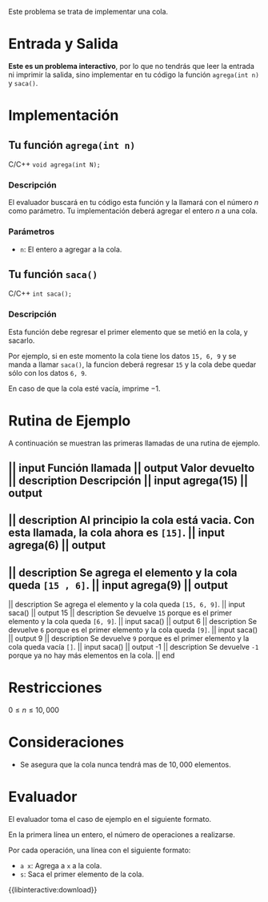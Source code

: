 ﻿Este problema se trata de implementar una cola.

# Entrada y Salida

**Este es un problema interactivo**,
por lo que no tendrás que leer la entrada ni imprimir la salida,
sino implementar en tu código la función `agrega(int n)` y `saca()`.

# Implementación

## Tu función `agrega(int n)`

C/C++ `void agrega(int N);`

### Descripción

El evaluador buscará en tu código esta función y la llamará con el número $n$ como parámetro.
Tu implementación deberá agregar el entero $n$ a una cola.

### Parámetros

* `n`: El entero a agregar a la cola.

## Tu función `saca()`

C/C++ `int saca();`

### Descripción

Esta función debe regresar el primer elemento que se metió en la cola, y sacarlo.

Por ejemplo, si en este momento la cola tiene los datos `15, 6, 9` y se manda a
llamar `saca()`, la funcion deberá regresar `15` y la cola debe quedar sólo
con los datos `6, 9`.

En caso de que la cola esté vacía, imprime $-1$.

# Rutina de Ejemplo

A continuación se muestran las primeras llamadas de una rutina de ejemplo.

|| input
Función llamada
|| output
Valor devuelto
|| description
Descripción
|| input
agrega(15)
|| output
-
|| description
Al principio la cola está vacia.
Con esta llamada, la cola ahora es `[15]`.
|| input
agrega(6)
|| output
-
|| description
Se agrega el elemento y la cola queda `[15 , 6]`.
|| input
agrega(9)
|| output
-
|| description
Se agrega el elemento y la cola queda `[15, 6, 9]`.
|| input
saca()
|| output
15
|| description
Se devuelve `15` porque es el primer elemento y la cola queda `[6, 9]`.
|| input
saca()
|| output
6
|| description
Se devuelve `6` porque es el primer elemento y la cola queda `[9]`.
|| input
saca()
|| output
9
|| description
Se devuelve `9` porque es el primer elemento y la cola queda vacía `[]`.
|| input
saca()
|| output
-1
|| description
Se devuelve `-1` porque ya no hay más elementos en la cola.
|| end

# Restricciones

$0 \leq n \leq 10,000$

# Consideraciones

* Se asegura que la cola nunca tendrá mas de $10,000$ elementos.

# Evaluador

El evaluador toma el caso de ejemplo en el siguiente formato.

En la primera línea un entero, el número de operaciones a realizarse.

Por cada operación, una línea con el siguiente formato:

* `a x`: Agrega a `x` a la cola.
* `s`: Saca el primer elemento de la cola.

{{libinteractive:download}}
